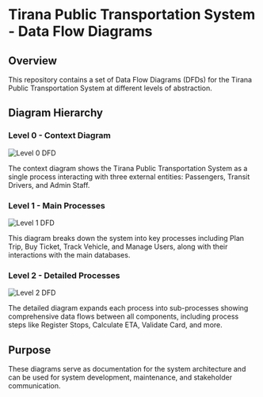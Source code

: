 # Tirana Public Transportation System - Data Flow Diagrams

## Overview

This repository contains a set of Data Flow Diagrams (DFDs) for the Tirana Public Transportation System at different levels of abstraction.

## Diagram Hierarchy

### Level 0 - Context Diagram

![Level 0 DFD](diagrams/DataFlowDiagramL0.svg)

The context diagram shows the Tirana Public Transportation System as a single process interacting with three external entities: Passengers, Transit Drivers, and Admin Staff.

### Level 1 - Main Processes

![Level 1 DFD](diagrams/DataFlowDiagramL1.svg)

This diagram breaks down the system into key processes including Plan Trip, Buy Ticket, Track Vehicle, and Manage Users, along with their interactions with the main databases.

### Level 2 - Detailed Processes

![Level 2 DFD](diagrams/DataFlowDiagramL2.svg)

The detailed diagram expands each process into sub-processes showing comprehensive data flows between all components, including process steps like Register Stops, Calculate ETA, Validate Card, and more.

## Purpose

These diagrams serve as documentation for the system architecture and can be used for system development, maintenance, and stakeholder communication.
